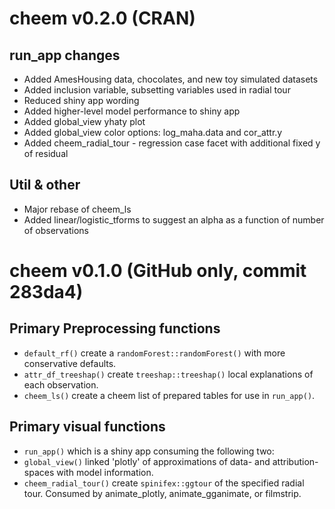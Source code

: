 
# cheem v0.2.0 (CRAN)

## run_app changes

- Added AmesHousing data, chocolates, and new toy simulated datasets
- Added inclusion variable, subsetting variables used in radial tour
- Reduced shiny app wording
- Added higher-level model performance to shiny app
- Added global_view yhaty plot
- Added global_view color options: log_maha.data and cor_attr.y
- Added cheem_radial_tour - regression case facet with additional fixed y of residual

## Util & other

- Major rebase of cheem_ls
- Added linear/logistic_tforms to suggest an alpha as a function of number of observations


# cheem v0.1.0 (GitHub only, commit 283da4)

## Primary Preprocessing functions

- `default_rf()` create a `randomForest::randomForest()` with more conservative defaults.
- `attr_df_treeshap()` create `treeshap::treeshap()` local explanations of each observation.
- `cheem_ls()` create a cheem list of prepared tables for use in `run_app()`. 

## Primary visual functions

- `run_app()` which is a shiny app consuming the following two:
- `global_view()` linked 'plotly' of approximations of data- and attribution-spaces with model information. 
- `cheem_radial_tour()` create `spinifex::ggtour` of the specified radial tour. Consumed by animate_plotly, animate_gganimate, or filmstrip. 
